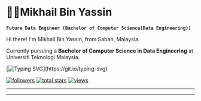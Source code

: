 # 🧑‍🔬Mikhail Bin Yassin

<!-- Introduction section -->
**`Future Data Engineer (Bachelor of Computer Science(Data Engineering))`**

Hi there! I'm Mikhail Bin Yassin, from Sabah, Malaysia. 

Currently pursuing a **Bachelor of Computer Science in Data Engineering** at Universiti Teknologi Malaysia.

<!-- Quotes section -->
[![Typing SVG](https://readme-typing-svg.demolab.com?font=Rubik+Mono+One&size=15&duration=3000&pause=1000&color=FFFFFF&background=5FFF7600&multiline=true&random=false&width=500&height=75&lines=life+is+like+data...;messy+at+times%2C;but+beautiful+when+properly+structured.)](https://git.io/typing-svg)

<!-- Social badges section -->
 <p align="left"> 
      <a href="https://github.com/mikhaiIy?tab=followers">
         <img alt="followers" title="Follow me on Github" src="https://custom-icon-badges.demolab.com/github/followers/mikhaiIy?color=236ad3&labelColor=1155ba&style=for-the-badge&logo=person-add&label=Follow&logoColor=white"/></a>
      <a href="https://github.com/mikhaiIy?tab=repositories&sort=stargazers">
         <img alt="total stars" title="Total stars on GitHub" src="https://custom-icon-badges.demolab.com/github/stars/mikhaiIy?color=55960c&style=for-the-badge&labelColor=488207&logo=star"/></a>
      <a href="https://github.com/DenverCoder1/Simple-View-Counter">
         <img alt="views" title="GitHub profile views" src="https://freshidea.com/jonah/app/DenverCoder1-profile-views"/></a>
   </p>
   
---



---
